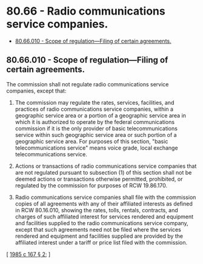 # 80.66 - Radio communications service companies.
* [80.66.010 - Scope of regulation—Filing of certain agreements.](#8066010---scope-of-regulationfiling-of-certain-agreements)
## 80.66.010 - Scope of regulation—Filing of certain agreements.
The commission shall not regulate radio communications service companies, except that:

1. The commission may regulate the rates, services, facilities, and practices of radio communications service companies, within a geographic service area or a portion of a geographic service area in which it is authorized to operate by the federal communications commission if it is the only provider of basic telecommunications service within such geographic service area or such portion of a geographic service area. For purposes of this section, "basic telecommunications service" means voice grade, local exchange telecommunications service.

2. Actions or transactions of radio communications service companies that are not regulated pursuant to subsection (1) of this section shall not be deemed actions or transactions otherwise permitted, prohibited, or regulated by the commission for purposes of RCW 19.86.170.

3. Radio communications service companies shall file with the commission copies of all agreements with any of their affiliated interests as defined in RCW 80.16.010, showing the rates, tolls, rentals, contracts, and charges of such affiliated interest for services rendered and equipment and facilities supplied to the radio communications service company, except that such agreements need not be filed where the services rendered and equipment and facilities supplied are provided by the affiliated interest under a tariff or price list filed with the commission.

\[ [1985 c 167 § 2](http://leg.wa.gov/CodeReviser/documents/sessionlaw/1985c167.pdf?cite=1985%20c%20167%20§%202); \]


